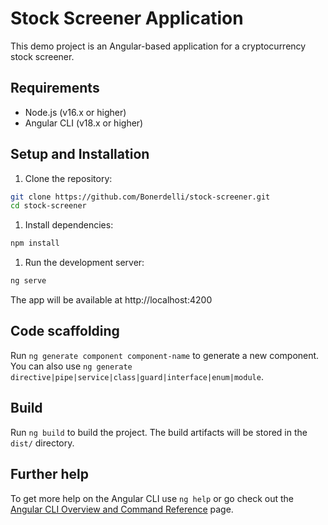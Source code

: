 # Stock Screener Application

This demo project is an Angular-based application for a cryptocurrency stock screener.

## Requirements

- Node.js (v16.x or higher)
- Angular CLI (v18.x or higher)

## Setup and Installation

1. Clone the repository:

```bash
git clone https://github.com/Bonerdelli/stock-screener.git
cd stock-screener
```

1. Install dependencies:

```bash
npm install
```

1. Run the development server:

```bash
ng serve
```

The app will be available at http://localhost:4200

## Code scaffolding

Run `ng generate component component-name` to generate a new component. You can also use `ng generate directive|pipe|service|class|guard|interface|enum|module`.

## Build

Run `ng build` to build the project. The build artifacts will be stored in the `dist/` directory.

## Further help

To get more help on the Angular CLI use `ng help` or go check out the [Angular CLI Overview and Command Reference](https://angular.dev/tools/cli) page.
